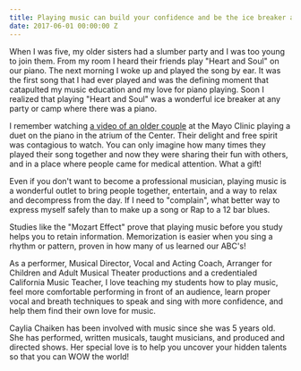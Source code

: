 ```yaml
---
title: Playing music can build your confidence and be the ice breaker at any party!
date: 2017-06-01 00:00:00 Z
---
```


When I was five, my older sisters had a slumber party and I was too young to join them. From my room I heard their friends play "Heart and Soul" on our piano. The next morning I woke up and played the song by ear. It was the first song that I had ever played and was the defining moment that catapulted my music education and my love for piano playing. Soon I realized that playing "Heart and Soul" was a wonderful ice breaker at any party or camp where there was a piano.

I remember watching [a video of an older couple](https://www.youtube.com/watch?v=RI-l0tK8Ok0) at the Mayo Clinic playing a duet on the piano in the atrium of the Center. Their delight and free spirit was contagious to watch. You can only imagine how many times they played their song together and now they were sharing their fun with others, and  in a place where people came for medical attention. What a gift! 

Even if you don't want to become a professional musician, playing music is a wonderful outlet to bring people together, entertain, and a way to relax and decompress from the day. If I need to "complain", what better way to express myself safely than to make up a song or Rap to a 12 bar blues. 

Studies like the "Mozart Effect" prove that playing music before you study helps you to retain information. Memorization is easier when you sing a rhythm or pattern, proven in how many of us learned our ABC's!

As a performer, Musical Director, Vocal and Acting Coach, Arranger for Children and Adult Musical Theater productions and a credentialed California Music Teacher, I love teaching my students how to play music, feel more comfortable performing in front of an audience, learn proper vocal and breath techniques to speak and sing with more confidence, and help them find their own love for music. 

Caylia Chaiken has been involved with music since she was 5 years old. She has performed, written musicals, taught musicians, and produced and directed shows. Her special love is to help you uncover your hidden talents so that you can WOW the world!
